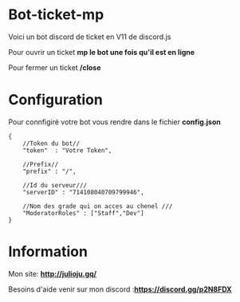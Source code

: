 # Bot-ticket-mp
Voici un bot discord de ticket en V11 de discord.js

Pour ouvrir un ticket **mp le bot une fois qu'il est en ligne**

Pour fermer un ticket **/close**


# Configuration

Pour connfigiré votre bot vous rendre dans le fichier **config.json**

```
{ 
	//Token du bot//
    "token"  : "Votre Token",

    //Prefix// 
    "prefix" : "/", 

    //Id du serveur///
    "serverID" : "714108040709799946", 

    //Nom des grade qui on acces au chenel ///
    "ModeratorRoles" : ["Staff","Dev"] 
}
```

# Information

Mon site: **http://julioju.gq/**

Besoins d'aide venir sur mon discord :**https://discord.gg/p2N8FDX**


